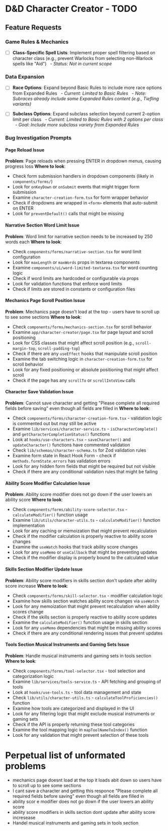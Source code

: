 # D&D Character Creator - TODO

## Feature Requests

### Game Rules & Mechanics

- [ ] **Class-Specific Spell Lists**: Implement proper spell filtering based on character class (e.g., prevent Warlocks from selecting non-Warlock spells like "Aid")
  - *Status: Not in current scope*

### Data Expansion

- [ ] **Race Options**: Expand beyond Basic Rules to include more race options from Expanded Rules
  - *Current: Limited to Basic Rules*
  - *Note: Subraces already include some Expanded Rules content (e.g., Tiefling variants)*

- [ ] **Subclass Options**: Expand subclass selection beyond current 2-option limit per class
  - *Current: Limited to Basic Rules with 2 options per class*
  - *Goal: Include more subclass variety from Expanded Rules*

### Bug Investigation Prompts

#### Page Reload Issue

**Problem**: Page reloads when pressing ENTER in dropdown menus, causing progress loss
**Where to look**:
- Check form submission handlers in dropdown components (likely in `components/forms/`)
- Look for `onKeyDown` or `onSubmit` events that might trigger form submission
- Examine `character-creation-form.tsx` for form wrapper behavior
- Check if dropdowns are wrapped in `<form>` elements that auto-submit on ENTER
- Look for `preventDefault()` calls that might be missing

#### Narrative Section Word Limit Issue

**Problem**: Word limit for narrative section needs to be increased by 250 words each
**Where to look**:
- Check `components/forms/narrative-section.tsx` for word limit configuration
- Look for `maxLength` or `maxWords` props in textarea components
- Examine `components/ui/word-limited-textarea.tsx` for word counting logic
- Check if word limits are hardcoded or configurable via props
- Look for validation functions that enforce word limits
- Check if limits are stored in constants or configuration files

#### Mechanics Page Scroll Position Issue

**Problem**: Mechanics page doesn't load at the top - users have to scroll up to see some sections
**Where to look**:
- Check `components/forms/mechanics-section.tsx` for scroll behavior
- Examine `app/character-creator/page.tsx` for page layout and scroll positioning
- Look for CSS classes that might affect scroll position (e.g., `scroll-margin-top`, `scroll-padding-top`)
- Check if there are any `useEffect` hooks that manipulate scroll position
- Examine the tab switching logic in `character-creation-form.tsx` for scroll behavior
- Look for any fixed positioning or absolute positioning that might affect scroll
- Check if the page has any `scrollTo` or `scrollIntoView` calls

#### Character Save Validation Issue

**Problem**: Cannot save character and getting "Please complete all required fields before saving" even though all fields are filled in
**Where to look**:
- Check `components/forms/character-creation-form.tsx` - validation logic is commented out but may still be active
- Examine `lib/services/character-service.ts` - `isCharacterComplete()` and `getCharacterCompletionStatus()` functions
- Look at `hooks/use-characters.tsx` - `saveCharacter()` and `updateCharacter()` functions have commented validation
- Check `lib/schemas/character-schema.ts` for Zod validation rules
- Examine form state in React Hook Form - check if `methods.formState.errors` has validation errors
- Look for any hidden form fields that might be required but not visible
- Check if there are any conditional validation rules that might be failing

#### Ability Score Modifier Calculation Issue

**Problem**: Ability score modifier does not go down if the user lowers an ability score
**Where to look**:
- Check `components/forms/ability-score-selector.tsx` - `calculateModifier()` function usage
- Examine `lib/utils/character-utils.ts` - `calculateModifier()` function implementation
- Look for any caching or memoization that might prevent recalculation
- Check if the modifier calculation is properly reactive to ability score changes
- Examine the `useWatch` hooks that track ability score changes
- Look for any `useMemo` or `useCallback` that might be preventing updates
- Check if the modifier display is properly bound to the calculated value

#### Skills Section Modifier Update Issue

**Problem**: Ability score modifiers in skills section don't update after ability score increase
**Where to look**:
- Check `components/forms/skill-selector.tsx` - modifier calculation logic
- Examine how skills section watches ability score changes via `useWatch`
- Look for any memoization that might prevent recalculation when ability scores change
- Check if the skills section is properly reactive to ability score updates
- Examine the `calculateModifier()` function usage in skills section
- Look for any `useMemo` dependencies that might be missing ability scores
- Check if there are any conditional rendering issues that prevent updates

#### Tools Section Musical Instruments and Gaming Sets Issue

**Problem**: Handle musical instruments and gaming sets in tools section
**Where to look**:
- Check `components/forms/tool-selector.tsx` - tool selection and categorization logic
- Examine `lib/services/tools-service.ts` - API fetching and grouping of tools
- Look at `hooks/use-tools.ts` - tool data management and state
- Check `lib/utils/character-utils.ts` - `calculateToolProficiencies()` function
- Examine how tools are categorized and displayed in the UI
- Look for any filtering logic that might exclude musical instruments or gaming sets
- Check if the API is properly returning these tool categories
- Examine the tool mapping logic in `mapToolNameToIndex()` function
- Look for any validation that might prevent selection of these tools

# Perpetual list of unformated problems

- mechanics page doesnt load at the top it loads abit down so users have to scroll up to see some sections
- I cant save a character and getting this responce "Please complete all required fields before saving" even though all fields are filled in
- ability scor e modifier does not go down if the user lowers an ability score
- ability score modifiers in skills section dont update after ability score incresease
- Handel musical instruments and gaming sets in tools section